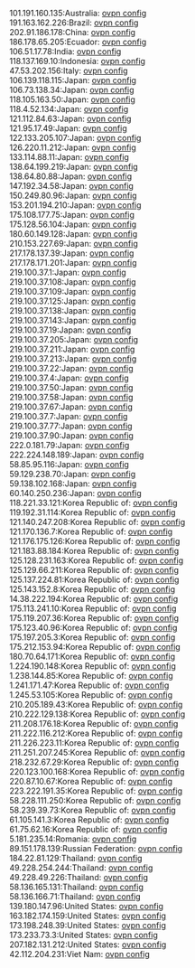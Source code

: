 101.191.160.135:Australia: [ovpn config](vpn/101_191_160_135.ovpn)  
191.163.162.226:Brazil: [ovpn config](vpn/191_163_162_226.ovpn)  
202.91.186.178:China: [ovpn config](vpn/202_91_186_178.ovpn)  
186.178.65.205:Ecuador: [ovpn config](vpn/186_178_65_205.ovpn)  
106.51.17.78:India: [ovpn config](vpn/106_51_17_78.ovpn)  
118.137.169.10:Indonesia: [ovpn config](vpn/118_137_169_10.ovpn)  
47.53.202.156:Italy: [ovpn config](vpn/47_53_202_156.ovpn)  
106.139.118.115:Japan: [ovpn config](vpn/106_139_118_115.ovpn)  
106.73.138.34:Japan: [ovpn config](vpn/106_73_138_34.ovpn)  
118.105.163.50:Japan: [ovpn config](vpn/118_105_163_50.ovpn)  
118.4.52.134:Japan: [ovpn config](vpn/118_4_52_134.ovpn)  
121.112.84.63:Japan: [ovpn config](vpn/121_112_84_63.ovpn)  
121.95.17.49:Japan: [ovpn config](vpn/121_95_17_49.ovpn)  
122.133.205.107:Japan: [ovpn config](vpn/122_133_205_107.ovpn)  
126.220.11.212:Japan: [ovpn config](vpn/126_220_11_212.ovpn)  
133.114.88.11:Japan: [ovpn config](vpn/133_114_88_11.ovpn)  
138.64.199.219:Japan: [ovpn config](vpn/138_64_199_219.ovpn)  
138.64.80.88:Japan: [ovpn config](vpn/138_64_80_88.ovpn)  
147.192.34.58:Japan: [ovpn config](vpn/147_192_34_58.ovpn)  
150.249.80.96:Japan: [ovpn config](vpn/150_249_80_96.ovpn)  
153.201.194.210:Japan: [ovpn config](vpn/153_201_194_210.ovpn)  
175.108.177.75:Japan: [ovpn config](vpn/175_108_177_75.ovpn)  
175.128.56.104:Japan: [ovpn config](vpn/175_128_56_104.ovpn)  
180.60.149.128:Japan: [ovpn config](vpn/180_60_149_128.ovpn)  
210.153.227.69:Japan: [ovpn config](vpn/210_153_227_69.ovpn)  
217.178.137.39:Japan: [ovpn config](vpn/217_178_137_39.ovpn)  
217.178.171.201:Japan: [ovpn config](vpn/217_178_171_201.ovpn)  
219.100.37.1:Japan: [ovpn config](vpn/219_100_37_1.ovpn)  
219.100.37.108:Japan: [ovpn config](vpn/219_100_37_108.ovpn)  
219.100.37.109:Japan: [ovpn config](vpn/219_100_37_109.ovpn)  
219.100.37.125:Japan: [ovpn config](vpn/219_100_37_125.ovpn)  
219.100.37.138:Japan: [ovpn config](vpn/219_100_37_138.ovpn)  
219.100.37.143:Japan: [ovpn config](vpn/219_100_37_143.ovpn)  
219.100.37.19:Japan: [ovpn config](vpn/219_100_37_19.ovpn)  
219.100.37.205:Japan: [ovpn config](vpn/219_100_37_205.ovpn)  
219.100.37.211:Japan: [ovpn config](vpn/219_100_37_211.ovpn)  
219.100.37.213:Japan: [ovpn config](vpn/219_100_37_213.ovpn)  
219.100.37.22:Japan: [ovpn config](vpn/219_100_37_22.ovpn)  
219.100.37.4:Japan: [ovpn config](vpn/219_100_37_4.ovpn)  
219.100.37.50:Japan: [ovpn config](vpn/219_100_37_50.ovpn)  
219.100.37.58:Japan: [ovpn config](vpn/219_100_37_58.ovpn)  
219.100.37.67:Japan: [ovpn config](vpn/219_100_37_67.ovpn)  
219.100.37.7:Japan: [ovpn config](vpn/219_100_37_7.ovpn)  
219.100.37.77:Japan: [ovpn config](vpn/219_100_37_77.ovpn)  
219.100.37.90:Japan: [ovpn config](vpn/219_100_37_90.ovpn)  
222.0.181.79:Japan: [ovpn config](vpn/222_0_181_79.ovpn)  
222.224.148.189:Japan: [ovpn config](vpn/222_224_148_189.ovpn)  
58.85.95.116:Japan: [ovpn config](vpn/58_85_95_116.ovpn)  
59.129.238.70:Japan: [ovpn config](vpn/59_129_238_70.ovpn)  
59.138.102.168:Japan: [ovpn config](vpn/59_138_102_168.ovpn)  
60.140.250.236:Japan: [ovpn config](vpn/60_140_250_236.ovpn)  
118.221.33.121:Korea Republic of: [ovpn config](vpn/118_221_33_121.ovpn)  
119.192.31.114:Korea Republic of: [ovpn config](vpn/119_192_31_114.ovpn)  
121.140.247.208:Korea Republic of: [ovpn config](vpn/121_140_247_208.ovpn)  
121.170.136.7:Korea Republic of: [ovpn config](vpn/121_170_136_7.ovpn)  
121.176.175.126:Korea Republic of: [ovpn config](vpn/121_176_175_126.ovpn)  
121.183.88.184:Korea Republic of: [ovpn config](vpn/121_183_88_184.ovpn)  
125.128.231.163:Korea Republic of: [ovpn config](vpn/125_128_231_163.ovpn)  
125.129.66.211:Korea Republic of: [ovpn config](vpn/125_129_66_211.ovpn)  
125.137.224.81:Korea Republic of: [ovpn config](vpn/125_137_224_81.ovpn)  
125.143.152.8:Korea Republic of: [ovpn config](vpn/125_143_152_8.ovpn)  
14.38.222.194:Korea Republic of: [ovpn config](vpn/14_38_222_194.ovpn)  
175.113.241.10:Korea Republic of: [ovpn config](vpn/175_113_241_10.ovpn)  
175.119.207.36:Korea Republic of: [ovpn config](vpn/175_119_207_36.ovpn)  
175.123.40.96:Korea Republic of: [ovpn config](vpn/175_123_40_96.ovpn)  
175.197.205.3:Korea Republic of: [ovpn config](vpn/175_197_205_3.ovpn)  
175.212.153.94:Korea Republic of: [ovpn config](vpn/175_212_153_94.ovpn)  
180.70.64.171:Korea Republic of: [ovpn config](vpn/180_70_64_171.ovpn)  
1.224.190.148:Korea Republic of: [ovpn config](vpn/1_224_190_148.ovpn)  
1.238.144.85:Korea Republic of: [ovpn config](vpn/1_238_144_85.ovpn)  
1.241.171.47:Korea Republic of: [ovpn config](vpn/1_241_171_47.ovpn)  
1.245.53.105:Korea Republic of: [ovpn config](vpn/1_245_53_105.ovpn)  
210.205.189.43:Korea Republic of: [ovpn config](vpn/210_205_189_43.ovpn)  
210.222.129.138:Korea Republic of: [ovpn config](vpn/210_222_129_138.ovpn)  
211.208.176.18:Korea Republic of: [ovpn config](vpn/211_208_176_18.ovpn)  
211.222.116.212:Korea Republic of: [ovpn config](vpn/211_222_116_212.ovpn)  
211.226.223.11:Korea Republic of: [ovpn config](vpn/211_226_223_11.ovpn)  
211.251.207.245:Korea Republic of: [ovpn config](vpn/211_251_207_245.ovpn)  
218.232.67.29:Korea Republic of: [ovpn config](vpn/218_232_67_29.ovpn)  
220.123.100.168:Korea Republic of: [ovpn config](vpn/220_123_100_168.ovpn)  
220.87.10.67:Korea Republic of: [ovpn config](vpn/220_87_10_67.ovpn)  
223.222.191.35:Korea Republic of: [ovpn config](vpn/223_222_191_35.ovpn)  
58.228.111.250:Korea Republic of: [ovpn config](vpn/58_228_111_250.ovpn)  
58.239.39.73:Korea Republic of: [ovpn config](vpn/58_239_39_73.ovpn)  
61.105.141.3:Korea Republic of: [ovpn config](vpn/61_105_141_3.ovpn)  
61.75.62.16:Korea Republic of: [ovpn config](vpn/61_75_62_16.ovpn)  
5.181.235.14:Romania: [ovpn config](vpn/5_181_235_14.ovpn)  
89.151.178.139:Russian Federation: [ovpn config](vpn/89_151_178_139.ovpn)  
184.22.81.129:Thailand: [ovpn config](vpn/184_22_81_129.ovpn)  
49.228.254.244:Thailand: [ovpn config](vpn/49_228_254_244.ovpn)  
49.228.49.226:Thailand: [ovpn config](vpn/49_228_49_226.ovpn)  
58.136.165.131:Thailand: [ovpn config](vpn/58_136_165_131.ovpn)  
58.136.166.71:Thailand: [ovpn config](vpn/58_136_166_71.ovpn)  
139.180.147.96:United States: [ovpn config](vpn/139_180_147_96.ovpn)  
163.182.174.159:United States: [ovpn config](vpn/163_182_174_159.ovpn)  
173.198.248.39:United States: [ovpn config](vpn/173_198_248_39.ovpn)  
173.233.73.3:United States: [ovpn config](vpn/173_233_73_3.ovpn)  
207.182.131.212:United States: [ovpn config](vpn/207_182_131_212.ovpn)  
42.112.204.231:Viet Nam: [ovpn config](vpn/42_112_204_231.ovpn)  
